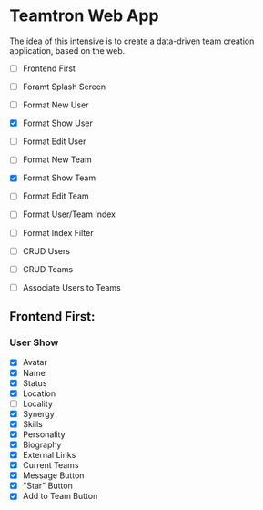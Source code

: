 # Teamtron Web App
The idea of this intensive is to create a data-driven team creation application, based on the web.

- [ ] Frontend First
- [ ] Foramt Splash Screen
- [ ] Format New User
- [X] Format Show User
- [ ] Format Edit User
- [ ] Format New Team
- [X] Format Show Team
- [ ] Format Edit Team
- [ ] Format User/Team Index
- [ ] Format Index Filter
- [ ] CRUD Users
- [ ] CRUD Teams
- [ ] Associate Users to Teams


## Frontend First:
### User Show
- [X] Avatar
- [X] Name
- [X] Status
- [X] Location
- [ ] Locality
- [X] Synergy
- [X] Skills
- [X] Personality
- [X] Biography
- [X] External Links
- [X] Current Teams
- [X] Message Button
- [X] "Star" Button
- [X] Add to Team Button

###